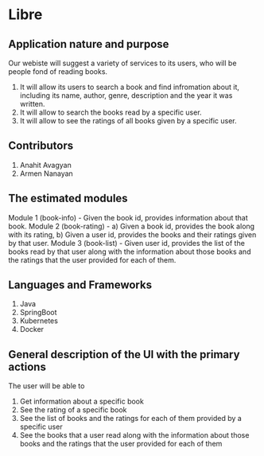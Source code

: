 # Libre

## Application nature and purpose

Our webiste will suggest a variety of services to its users, who will be people fond of reading books. 
1. It will allow its users to search a book and find infromation about it, including its name, author, genre, description and the year it was written. 
2. It will allow to search the books read by a specific user. 
3. It will allow to see the ratings of all books given by a specific user. 

## Contributors

1. Anahit Avagyan 
2. Armen Nanayan 

## The estimated modules

Module 1 (book-info)    -  Given the book id, provides information about that book. 
Module 2 (book-rating)  -  a) Given a book id, provides the book along with its rating, 
                           b) Given a user id, provides the books and their ratings given by that user. 
Module 3 (book-list)    -  Given user id, provides the list of the books read by that user along with the information about those books and                            the ratings that the user provided for each of them.  

## Languages and Frameworks 

1. Java
2. SpringBoot
3. Kubernetes
4. Docker

## General description of the UI with the primary actions
The user will be able to 
1. Get information about a specific book 
2. See the rating of a specific book 
3. See the list of books and the ratings for each of them provided by a specific user 
5. See the books that a user read along with the information about those books and the ratings that the user provided for each of them 
